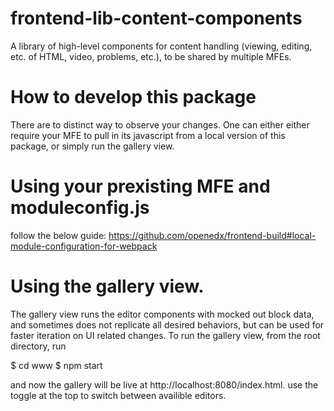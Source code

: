 # frontend-lib-content-components
A library of high-level components for content handling (viewing, editing, etc. of HTML, video, problems, etc.), to be shared by multiple MFEs.

# How to develop this package
There are to distinct way to observe your changes. One can either either require your MFE to pull in its javascript from a local version of this package, or simply run the gallery view.

# Using your prexisting MFE and moduleconfig.js 
follow the below guide:
 https://github.com/openedx/frontend-build#local-module-configuration-for-webpack

# Using the gallery view.
The gallery view runs the editor components with mocked out block data, and sometimes does not replicate all desired behaviors, but can be used for faster iteration on UI related changes. To run the gallery view, from the root directory, run

$ cd www
$ npm start

and now the gallery will be live at http://localhost:8080/index.html. use the toggle at the top to switch between availible editors.